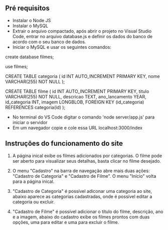 ## Pré requisitos
- Instalar o Node JS
- Instalar o MySQL
- Extrair o arquivo compactado, após abrir o projeto no Visual Studio Code, entrar no arquivo database.js e definir os dados do banco de acordo com o seu banco de dados.
- Iniciar o MySQL e usar os seguintes comandos:

create database filmes;

use filmes;

CREATE TABLE categoria (
    id INT AUTO_INCREMENT PRIMARY KEY,
    nome VARCHAR(255) NOT NULL
);

CREATE TABLE filme (
    id INT AUTO_INCREMENT PRIMARY KEY,
    titulo VARCHAR(255) NOT NULL,
    descricao TEXT,
    ano_lancamento YEAR,
    id_categoria INT,
    imagem LONGBLOB,
    FOREIGN KEY (id_categoria) REFERENCES categoria(id)
);

- No terminal do VS Code digitar o comando 'node server/app.js' para iniciar o servidor 
- Em um navegador copie e cole essa URL localhost:3000/index


## Instruções do funcionamento do site

1. A página inical exibe os filmes adicionados por categorias. O filme pode ser aberto para visualizar seus detalhas, basta clicar no filme desejado.

2. O menu "Cadastro" na barra de navegação abre mais duas ações: "Cadastro de Categoria" e "Cadastro de Filme". O menu "Início" volta para a página inical.

3. "Cadastro de Categoria" é possível adiconar uma categoria ao site, abaixo aparece as categorias cadastradas, onde é possível editar a categoria ou excluir.

4. "Cadastro de Filme" é possível adicionar o título do filme, descrição, ano e a imagem, abaixo do cadastro exibe os filmes prontos com duas opções, uma para editar e uma para excluir o filme.